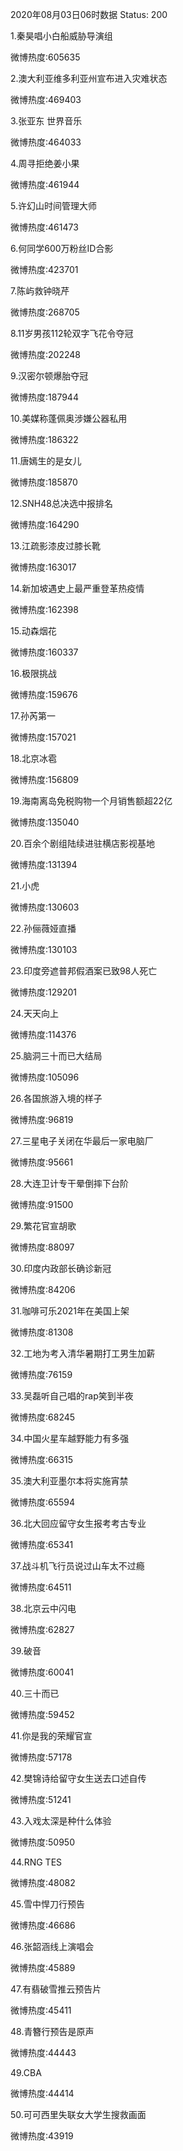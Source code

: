 2020年08月03日06时数据
Status: 200

1.秦昊唱小白船威胁导演组

微博热度:605635

2.澳大利亚维多利亚州宣布进入灾难状态

微博热度:469403

3.张亚东 世界音乐

微博热度:464033

4.周寻拒绝姜小果

微博热度:461944

5.许幻山时间管理大师

微博热度:461473

6.何同学600万粉丝ID合影

微博热度:423701

7.陈屿救钟晓芹

微博热度:268705

8.11岁男孩112轮双字飞花令夺冠

微博热度:202248

9.汉密尔顿爆胎夺冠

微博热度:187944

10.美媒称蓬佩奥涉嫌公器私用

微博热度:186322

11.唐嫣生的是女儿

微博热度:185870

12.SNH48总决选中报排名

微博热度:164290

13.江疏影漆皮过膝长靴

微博热度:163017

14.新加坡遇史上最严重登革热疫情

微博热度:162398

15.动森烟花

微博热度:160337

16.极限挑战

微博热度:159676

17.孙芮第一

微博热度:157021

18.北京冰雹

微博热度:156809

19.海南离岛免税购物一个月销售额超22亿

微博热度:135040

20.百余个剧组陆续进驻横店影视基地

微博热度:131394

21.小虎

微博热度:130603

22.孙俪薇娅直播

微博热度:130103

23.印度旁遮普邦假酒案已致98人死亡

微博热度:129201

24.天天向上

微博热度:114376

25.脑洞三十而已大结局

微博热度:105096

26.各国旅游入境的样子

微博热度:96819

27.三星电子关闭在华最后一家电脑厂

微博热度:95661

28.大连卫计专干晕倒摔下台阶

微博热度:91500

29.繁花官宣胡歌

微博热度:88097

30.印度内政部长确诊新冠

微博热度:84206

31.咖啡可乐2021年在美国上架

微博热度:81308

32.工地为考入清华暑期打工男生加薪

微博热度:76159

33.吴磊听自己唱的rap笑到半夜

微博热度:68245

34.中国火星车越野能力有多强

微博热度:66315

35.澳大利亚墨尔本将实施宵禁

微博热度:65594

36.北大回应留守女生报考考古专业

微博热度:65341

37.战斗机飞行员说过山车太不过瘾

微博热度:64511

38.北京云中闪电

微博热度:62827

39.破音

微博热度:60041

40.三十而已

微博热度:59452

41.你是我的荣耀官宣

微博热度:57178

42.樊锦诗给留守女生送去口述自传

微博热度:51241

43.入戏太深是种什么体验

微博热度:50950

44.RNG TES

微博热度:48082

45.雪中悍刀行预告

微博热度:46686

46.张韶涵线上演唱会

微博热度:45889

47.有翡破雪推云预告片

微博热度:45411

48.青簪行预告是原声

微博热度:44443

49.CBA

微博热度:44414

50.可可西里失联女大学生搜救画面

微博热度:43919

